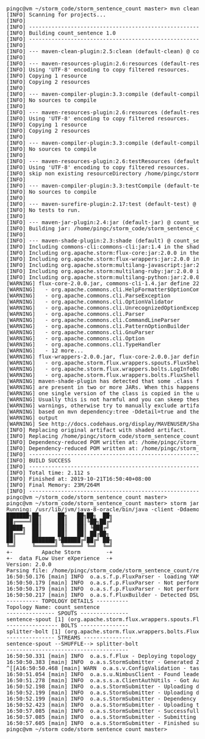 <pre>
pingc@vm ~/storm_code/storm_sentence_count master> mvn clean compile package
[INFO] Scanning for projects...
[INFO]                                                                         
[INFO] ------------------------------------------------------------------------
[INFO] Building count_sentence 1.0
[INFO] ------------------------------------------------------------------------
[INFO] 
[INFO] --- maven-clean-plugin:2.5:clean (default-clean) @ count_sentence ---
[INFO] 
[INFO] --- maven-resources-plugin:2.6:resources (default-resources) @ count_sentence ---
[INFO] Using 'UTF-8' encoding to copy filtered resources.
[INFO] Copying 1 resource
[INFO] Copying 2 resources
[INFO] 
[INFO] --- maven-compiler-plugin:3.3:compile (default-compile) @ count_sentence ---
[INFO] No sources to compile
[INFO] 
[INFO] --- maven-resources-plugin:2.6:resources (default-resources) @ count_sentence ---
[INFO] Using 'UTF-8' encoding to copy filtered resources.
[INFO] Copying 1 resource
[INFO] Copying 2 resources
[INFO] 
[INFO] --- maven-compiler-plugin:3.3:compile (default-compile) @ count_sentence ---
[INFO] No sources to compile
[INFO] 
[INFO] --- maven-resources-plugin:2.6:testResources (default-testResources) @ count_sentence ---
[INFO] Using 'UTF-8' encoding to copy filtered resources.
[INFO] skip non existing resourceDirectory /home/pingc/storm_code/storm_sentence_count/src/test/resources
[INFO] 
[INFO] --- maven-compiler-plugin:3.3:testCompile (default-testCompile) @ count_sentence ---
[INFO] No sources to compile
[INFO] 
[INFO] --- maven-surefire-plugin:2.17:test (default-test) @ count_sentence ---
[INFO] No tests to run.
[INFO] 
[INFO] --- maven-jar-plugin:2.4:jar (default-jar) @ count_sentence ---
[INFO] Building jar: /home/pingc/storm_code/storm_sentence_count/target/count_sentence-1.0.jar
[INFO] 
[INFO] --- maven-shade-plugin:2.3:shade (default) @ count_sentence ---
[INFO] Including commons-cli:commons-cli:jar:1.4 in the shaded jar.
[INFO] Including org.apache.storm:flux-core:jar:2.0.0 in the shaded jar.
[INFO] Including org.apache.storm:flux-wrappers:jar:2.0.0 in the shaded jar.
[INFO] Including org.apache.storm:multilang-javascript:jar:2.0.0 in the shaded jar.
[INFO] Including org.apache.storm:multilang-ruby:jar:2.0.0 in the shaded jar.
[INFO] Including org.apache.storm:multilang-python:jar:2.0.0 in the shaded jar.
[WARNING] flux-core-2.0.0.jar, commons-cli-1.4.jar define 22 overlappping classes: 
[WARNING]   - org.apache.commons.cli.HelpFormatter$OptionComparator
[WARNING]   - org.apache.commons.cli.ParseException
[WARNING]   - org.apache.commons.cli.OptionValidator
[WARNING]   - org.apache.commons.cli.UnrecognizedOptionException
[WARNING]   - org.apache.commons.cli.Parser
[WARNING]   - org.apache.commons.cli.CommandLineParser
[WARNING]   - org.apache.commons.cli.PatternOptionBuilder
[WARNING]   - org.apache.commons.cli.GnuParser
[WARNING]   - org.apache.commons.cli.Option
[WARNING]   - org.apache.commons.cli.TypeHandler
[WARNING]   - 12 more...
[WARNING] flux-wrappers-2.0.0.jar, flux-core-2.0.0.jar define 3 overlappping classes: 
[WARNING]   - org.apache.storm.flux.wrappers.spouts.FluxShellSpout
[WARNING]   - org.apache.storm.flux.wrappers.bolts.LogInfoBolt
[WARNING]   - org.apache.storm.flux.wrappers.bolts.FluxShellBolt
[WARNING] maven-shade-plugin has detected that some .class files
[WARNING] are present in two or more JARs. When this happens, only
[WARNING] one single version of the class is copied in the uberjar.
[WARNING] Usually this is not harmful and you can skeep these
[WARNING] warnings, otherwise try to manually exclude artifacts
[WARNING] based on mvn dependency:tree -Ddetail=true and the above
[WARNING] output
[WARNING] See http://docs.codehaus.org/display/MAVENUSER/Shade+Plugin
[INFO] Replacing original artifact with shaded artifact.
[INFO] Replacing /home/pingc/storm_code/storm_sentence_count/target/count_sentence-1.0.jar with /home/pingc/storm_code/storm_sentence_count/target/count_sentence-1.0-shaded.jar
[INFO] Dependency-reduced POM written at: /home/pingc/storm_code/storm_sentence_count/dependency-reduced-pom.xml
[INFO] Dependency-reduced POM written at: /home/pingc/storm_code/storm_sentence_count/dependency-reduced-pom.xml
[INFO] ------------------------------------------------------------------------
[INFO] BUILD SUCCESS
[INFO] ------------------------------------------------------------------------
[INFO] Total time: 2.112 s
[INFO] Finished at: 2019-10-21T16:50:40+08:00
[INFO] Final Memory: 23M/264M
[INFO] ------------------------------------------------------------------------
pingc@vm ~/storm_code/storm_sentence_count master> 
pingc@vm ~/storm_code/storm_sentence_count master> storm jar target/count_sentence-1.0.jar org.apache.storm.flux.Flux resources/topology.yaml -c nimbus.seeds='["10.78.68.55","10.78.68.56","10.78.68.57"]'
Running: /usr/lib/jvm/java-8-oracle/bin/java -client -Ddaemon.name= -Dstorm.options=nimbus.seeds%3D%5B%2210.78.68.55%22%2C%2210.78.68.56%22%2C%2210.78.68.57%22%5D -Dstorm.home=/home/pingc/bin/apache-storm-2.0.0 -Dstorm.log.dir=/home/pingc/bin/apache-storm-2.0.0/logs -Djava.library.path=/usr/local/lib:/opt/local/lib:/usr/lib:/usr/lib64 -Dstorm.conf.file= -cp /home/pingc/bin/apache-storm-2.0.0/*:/home/pingc/bin/apache-storm-2.0.0/lib/*:/home/pingc/bin/apache-storm-2.0.0/extlib/*:target/count_sentence-1.0.jar:/home/pingc/bin/apache-storm-2.0.0/conf:/home/pingc/bin/apache-storm-2.0.0/bin: -Dstorm.jar=target/count_sentence-1.0.jar -Dstorm.dependency.jars= -Dstorm.dependency.artifacts={} org.apache.storm.flux.Flux resources/topology.yaml
███████╗██╗     ██╗   ██╗██╗  ██╗
██╔════╝██║     ██║   ██║╚██╗██╔╝
█████╗  ██║     ██║   ██║ ╚███╔╝
██╔══╝  ██║     ██║   ██║ ██╔██╗
██║     ███████╗╚██████╔╝██╔╝ ██╗
╚═╝     ╚══════╝ ╚═════╝ ╚═╝  ╚═╝
+-         Apache Storm        -+
+-  data FLow User eXperience  -+
Version: 2.0.0
Parsing file: /home/pingc/storm_code/storm_sentence_count/resources/topology.yaml
16:50:50.176 [main] INFO  o.a.s.f.p.FluxParser - loading YAML from input stream...
16:50:50.179 [main] INFO  o.a.s.f.p.FluxParser - Not performing property substitution.
16:50:50.179 [main] INFO  o.a.s.f.p.FluxParser - Not performing environment variable substitution.
16:50:50.217 [main] INFO  o.a.s.f.FluxBuilder - Detected DSL topology...
---------- TOPOLOGY DETAILS ----------
Topology Name: count_sentence
--------------- SPOUTS ---------------
sentence-spout [1] (org.apache.storm.flux.wrappers.spouts.FluxShellSpout)
---------------- BOLTS ---------------
splitter-bolt [1] (org.apache.storm.flux.wrappers.bolts.FluxShellBolt)
--------------- STREAMS ---------------
sentence-spout --SHUFFLE--> splitter-bolt
--------------------------------------
16:50:50.331 [main] INFO  o.a.s.f.Flux - Deploying topology in an ACTIVE state...
16:50:50.383 [main] INFO  o.a.s.StormSubmitter - Generated ZooKeeper secret payload for MD5-digest: -8617678670583788762:-6733750606164230264
^[[A16:50:50.468 [main] WARN  o.a.s.v.ConfigValidation - task.heartbeat.frequency.secs is a deprecated config please see class org.apache.storm.Config.TASK_HEARTBEAT_FREQUENCY_SECS for more information.
16:50:51.054 [main] INFO  o.a.s.u.NimbusClient - Found leader nimbus : 10.78.68.56:6627
16:50:51.278 [main] INFO  o.a.s.s.a.ClientAuthUtils - Got AutoCreds []
16:50:52.198 [main] INFO  o.a.s.StormSubmitter - Uploading dependencies - jars...
16:50:52.199 [main] INFO  o.a.s.StormSubmitter - Uploading dependencies - artifacts...
16:50:52.199 [main] INFO  o.a.s.StormSubmitter - Dependency Blob keys - jars : [] / artifacts : []
16:50:52.423 [main] INFO  o.a.s.StormSubmitter - Uploading topology jar target/count_sentence-1.0.jar to assigned location: /home/nimbus-admin/data/storm/nimbus/inbox/stormjar-8a0f1781-7809-45f8-988b-a392b9a5023e.jar
16:50:57.085 [main] INFO  o.a.s.StormSubmitter - Successfully uploaded topology jar to assigned location: /home/nimbus-admin/data/storm/nimbus/inbox/stormjar-8a0f1781-7809-45f8-988b-a392b9a5023e.jar
16:50:57.085 [main] INFO  o.a.s.StormSubmitter - Submitting topology count_sentence in distributed mode with conf {"nimbus.seeds":["10.78.68.55","10.78.68.56","10.78.68.57"],"storm.zookeeper.topology.auth.scheme":"digest","storm.zookeeper.topology.auth.payload":"-8617678670583788762:-6733750606164230264","topology.workers":1}
16:50:57.605 [main] INFO  o.a.s.StormSubmitter - Finished submitting topology: count_sentence
pingc@vm ~/storm_code/storm_sentence_count master> 
</pre>